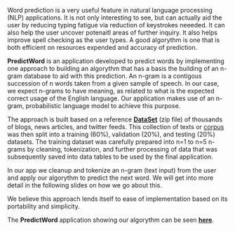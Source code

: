 Word prediction is a very useful feature in natural language processing (NLP) applications. It is not only interesting to see, but can actually aid the user by reducing typing fatigue via reduction of keystrokes neeeded. It can also help the user uncover potenaitl areas of further inquiry. It also helps improve spell checking as the user types. A good algorythm is one that is both efficient on resources expended and accuracy of prediction.

<b>PredictWord</b> is an application developed to predict words by implementing one approach to building an algorythm that has a basis the building of an n-gram database to aid with this prediction. An n-gram is a contigous succession of n words taken from a given sample of speech. In our case, we expect n-grams to have meaning, as related to what is the expected correct usage of the English language. Our application makes use of an n-gram, probabilistic language model to achieve this purpose.

The approach is built based on a reference 
<b><a href="https://d396qusza40orc.cloudfront.net/dsscapstone/dataset/Coursera-SwiftKey.zip">DataSet</a></b>
 (zip file) of thousands of blogs, news articles, and twitter feeds. This collection of texts or <u>corpus</u> was then split into a training (60%), validation (20%), and testing (20%) datasets. The training dataset was carefully prepared into n=1 to n=5 n-grams by cleaning, tokenization, and further processing of data that was subsequently saved into data tables to be used by the final application.
 
In our app we cleanup and tokenize an n-gram (text input) from the user and apply our algorythm to predict the next word. We will get into more detail in the following slides on how we go about this.

We believe this approach lends itself to ease of implementation based on its portability and simplicity.

The <b>PredictWord</b> application showing our algorythm can be seen 
<b><a href="https://tomyr95.shinyapps.io/WordPredict/">here</a></b>.
